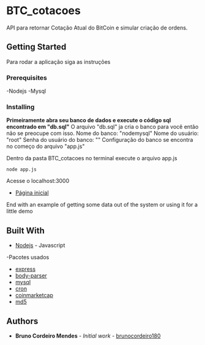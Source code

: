 # BTC_cotacoes

API para retornar Cotação Atual do BitCoin e simular criação de ordens.

## Getting Started

Para rodar a aplicação siga as instruções

### Prerequisites

-Nodejs
-Mysql 

### Installing

**Primeiramente abra seu banco de dados e execute o código sql encontrado em "db.sql"**
O arquivo "db.sql" ja cria o banco para você então não se preocupe com isso.
Nome do banco: "nodemysql"
Nome do usuário: "root"
Senha do usuário do banco: ""
Configuração do banco se encontra no começo do arquivo "app.js"

Dentro da pasta BTC_cotacoes no terminal execute o arquivo app.js

```
node app.js
```

Acesse o localhost:3000

* [Página inicial](http://localhost:3000/) 

End with an example of getting some data out of the system or using it for a little demo

## Built With

* [Nodejs](https://nodejs.org/) - Javascript

-Pacotes usados

* [express](https://maven.apache.org/) 
* [body-parser](https://www.npmjs.com/package/body-parser) 
* [mysql](https://www.npmjs.com/package/mysql)
* [cron](https://www.npmjs.com/package/cron)
* [coinmarketcap](https://www.npmjs.com/package/coinmarketcap)
* [md5](https://www.npmjs.com/package/md5)

## Authors

* **Bruno Cordeiro Mendes** - *Initial work* - [brunocordeiro180](https://github.com/brunocordeiro180)
